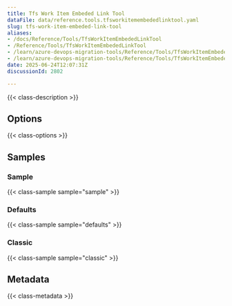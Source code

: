 ```yaml
---
title: Tfs Work Item Embeded Link Tool
dataFile: data/reference.tools.tfsworkitemembededlinktool.yaml
slug: tfs-work-item-embeded-link-tool
aliases:
- /docs/Reference/Tools/TfsWorkItemEmbededLinkTool
- /Reference/Tools/TfsWorkItemEmbededLinkTool
- /learn/azure-devops-migration-tools/Reference/Tools/TfsWorkItemEmbededLinkTool
- /learn/azure-devops-migration-tools/Reference/Tools/TfsWorkItemEmbededLinkTool/index.md
date: 2025-06-24T12:07:31Z
discussionId: 2802

---
```

{{< class-description >}}

## Options

{{< class-options >}}

## Samples

### Sample

{{< class-sample sample="sample" >}}

### Defaults

{{< class-sample sample="defaults" >}}

### Classic

{{< class-sample sample="classic" >}}

## Metadata

{{< class-metadata >}}
